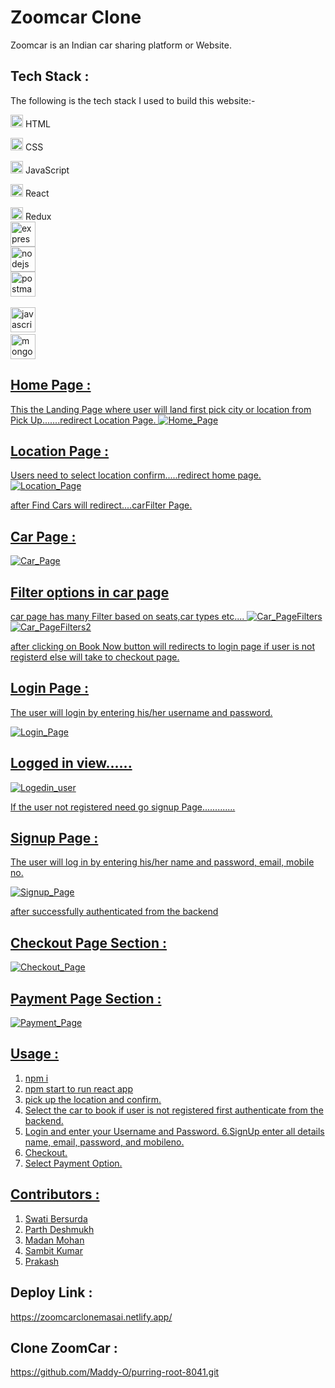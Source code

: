 # Zoomcar Clone
Zoomcar is an Indian car sharing platform or Website.

## Tech Stack :
The following is the tech stack I used to build this website:-

<img src="https://cdn-icons-png.flaticon.com/512/226/226269.png" width=20/> HTML

<img src="https://cdn-icons-png.flaticon.com/512/732/732190.png" width=20 /> CSS

<img src="https://cdn-icons-png.flaticon.com/512/1199/1199124.png" width=20/> JavaScript

<img src="https://encrypted-tbn0.gstatic.com/images?q=tbn:ANd9GcQDBz9g9mkTQyQZxAmOQ03R4L962dqCUdztjCSl79fYkQ&s" width=20 /> React

<img src="https://uxwing.com/wp-content/themes/uxwing/download/brands-and-social-media/redux-icon.png" width=20 /> Redux<br>
<img src="https://raw.githubusercontent.com/devicons/devicon/master/icons/express/express-original-wordmark.svg" alt="express" width="40" height="40"/><br>
<img src="https://raw.githubusercontent.com/devicons/devicon/master/icons/nodejs/nodejs-original-wordmark.svg" alt="nodejs" width="40" height="40"/><br>
<img src="https://www.vectorlogo.zone/logos/getpostman/getpostman-icon.svg" alt="postman" width="40" height="40"/> </a> <a href="https://reactjs.org/" target="_blank" rel="noreferrer"><br>

<img src="https://raw.githubusercontent.com/devicons/devicon/master/icons/javascript/javascript-original.svg" alt="javascript" width="40" height="40"/> </a>
<a href="https://www.mongodb.com/" target="_blank" rel="noreferrer"> <br>
<img src="https://raw.githubusercontent.com/devicons/devicon/master/icons/mongodb/mongodb-original-wordmark.svg" alt="mongodb" width="40" height="40"/> </a> <a href="https://nodejs.org" target="_blank" rel="noreferrer">
 
 ## Home Page :
This the Landing Page where user will land first pick city or location from Pick Up.......redirect Location Page.
 ![Home_Page](https://github.com/swatibersurda/Dish-Polling-App/blob/main/syook/src/images/zoomhomepage.PNG?raw=true)
 
 
 ## Location Page :
 Users need to select location confirm.....redirect home page.
 ![Location_Page](https://github.com/swatibersurda/Dish-Polling-App/blob/main/syook/src/images/zoompickuppage.PNG?raw=true)

 after Find Cars will redirect....carFilter Page.

 
  ## Car Page :
 ![Car_Page](https://github.com/swatibersurda/Dish-Polling-App/blob/main/syook/src/images/filter1.PNG?raw=true)

## Filter options in car page 
 car page has many Filter based on seats,car types etc....
 ![Car_PageFilters](https://github.com/swatibersurda/Dish-Polling-App/blob/main/syook/src/images/filter2.PNG?raw=true) 
 ![Car_PageFilters2](https://github.com/swatibersurda/Dish-Polling-App/blob/main/syook/src/images/filter1.PNG?raw=true)
 
 after clicking on Book Now button will redirects to login page if user is not
 registerd else will take to checkout page.
 
 ## Login Page :
The user will login by entering his/her username and password.

![Login_Page](https://github.com/swatibersurda/Dish-Polling-App/blob/main/syook/src/images/loginzoom.PNG?raw=true)<br>
 
 ## Logged in view......
![Logedin_user](https://github.com/swatibersurda/Dish-Polling-App/blob/main/syook/src/images/logedinusername.PNG?raw=true)
 

If the user not registered need go signup Page.............

 ## Signup Page :
The user will log in by entering his/her name and password, email, mobile no.

![Signup_Page](https://github.com/swatibersurda/Dish-Polling-App/blob/main/syook/src/images/sigupzoom.PNG?raw=true)

 
after successfully authenticated from the backend
 
 ## Checkout Page Section :
![Checkout_Page](https://github.com/swatibersurda/Dish-Polling-App/blob/main/syook/src/images/checkoutpage.PNG?raw=true)




## Payment Page Section :
![Payment_Page](https://github.com/swatibersurda/Dish-Polling-App/blob/main/syook/src/images/paymentpage.PNG?raw=true)



## Usage :
1. npm i
2. npm start to run react app
3. pick up the location and confirm.
4. Select the car to book if user is not registered first authenticate from the backend.
5. Login and enter your Username and Password.
6.SignUp enter all details name, email, password, and mobileno.
6. Checkout.
7. Select Payment Option.


## Contributors :
1. [Swati Bersurda](https://github.com/swatibersurda)
2. [Parth Deshmukh](https://github.com/parthdeshmukh2)
3. [Madan Mohan](https://github.com/Maddy-O)
4. [Sambit Kumar](https://github.com/sambitkumar10)
5. [Prakash](https://github.com/PRAKASH-1971)







## Deploy Link :
https://zoomcarclonemasai.netlify.app/

## Clone ZoomCar :
https://github.com/Maddy-O/purring-root-8041.git
